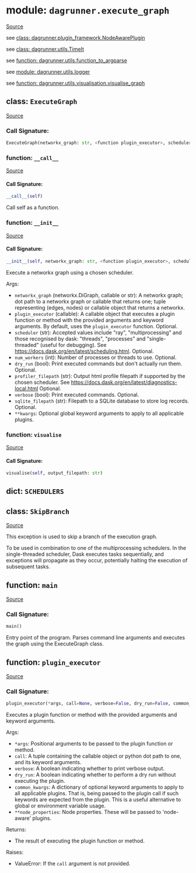 # module: `dagrunner.execute_graph`

[Source](../dagrunner/execute_graph.py#L0)

see [class: dagrunner.plugin_framework.NodeAwarePlugin](dagrunner.plugin_framework.md#class-nodeawareplugin)

see [class: dagrunner.utils.TimeIt](dagrunner.utils.md#class-timeit)

see [function: dagrunner.utils.function_to_argparse](dagrunner.utils.md#function-function_to_argparse)

see [module: dagrunner.utils.logger](dagrunner.utils.logger.md#module-dagrunnerutilslogger)

see [function: dagrunner.utils.visualisation.visualise_graph](dagrunner.utils.visualisation.md#function-visualise_graph)

## class: `ExecuteGraph`

[Source](../dagrunner/execute_graph.py#L170)

### Call Signature:

```python
ExecuteGraph(networkx_graph: str, <function plugin_executor>, scheduler: str = 'processes', num_workers: int = 1, profiler_filepath: str = None, dry_run: bool = False, verbose: bool = False, sqlite_filepath: str = None, **kwargs)
```

### function: `__call__`

[Source](../dagrunner/execute_graph.py#L262)

#### Call Signature:

```python
__call__(self)
```

Call self as a function.

### function: `__init__`

[Source](../dagrunner/execute_graph.py#L171)

#### Call Signature:

```python
__init__(self, networkx_graph: str, <function plugin_executor>, scheduler: str = 'processes', num_workers: int = 1, profiler_filepath: str = None, dry_run: bool = False, verbose: bool = False, sqlite_filepath: str = None, **kwargs)
```

Execute a networkx graph using a chosen scheduler.

Args:
- `networkx_graph` (networkx.DiGraph, callable or str):
  A networkx graph; dot path to a networkx graph or callable that returns
  one; tuple representing (edges, nodes) or callable object that
  returns a networkx.
- `plugin_executor` (callable):
  A callable object that executes a plugin function or method with the provided
  arguments and keyword arguments.  By default, uses the `plugin_executor` function.
  Optional.
- `scheduler` (str):
  Accepted values include "ray", "multiprocessing" and those recognised
  by dask: "threads", "processes" and "single-threaded" (useful for debugging).
  See https://docs.dask.org/en/latest/scheduling.html.  Optional.
- `num_workers` (int):
  Number of processes or threads to use.  Optional.
- `dry_run` (bool):
  Print executed commands but don't actually run them.  Optional.
- `profiler_filepath` (str):
  Output html profile filepath if supported by the chosen scheduler.
  See https://docs.dask.org/en/latest/diagnostics-local.html
  Optional.
- `verbose` (bool):
  Print executed commands.  Optional.
- `sqlite_filepath` (str):
  Filepath to a SQLite database to store log records.  Optional.
- `**kwargs`:
  Optional global keyword arguments to apply to all applicable plugins.

### function: `visualise`

[Source](../dagrunner/execute_graph.py#L259)

#### Call Signature:

```python
visualise(self, output_filepath: str)
```

## dict: `SCHEDULERS`

## class: `SkipBranch`

[Source](../dagrunner/execute_graph.py#L26)

This exception is used to skip a branch of the execution graph.

To be used in combination to one of the multiprocessing schedulers.
In the single-threaded scheduler, Dask executes tasks sequentially, and
exceptions will propagate as they occur, potentially halting the execution of
subsequent tasks.

## function: `main`

[Source](../dagrunner/execute_graph.py#L275)

### Call Signature:

```python
main()
```

Entry point of the program.
Parses command line arguments and executes the graph using the ExecuteGraph class.

## function: `plugin_executor`

[Source](../dagrunner/execute_graph.py#L40)

### Call Signature:

```python
plugin_executor(*args, call=None, verbose=False, dry_run=False, common_kwargs=None, **node_properties)
```

Executes a plugin function or method with the provided arguments and keyword arguments.

Args:
- `*args`: Positional arguments to be passed to the plugin function or method.
- `call`: A tuple containing the callable object or python dot path to one, and its keyword arguments.
- `verbose`: A boolean indicating whether to print verbose output.
- `dry_run`: A boolean indicating whether to perform a dry run without executing the plugin.
- `common_kwargs`: A dictionary of optional keyword arguments to apply to all applicable plugins.
  That is, being passed to the plugin call if such keywords are expected from the plugin.
  This is a useful alternative to global or environment variable usage.
- `**node_properties`: Node properties.  These will be passed to 'node-aware' plugins.

Returns:
- The result of executing the plugin function or method.

Raises:
- ValueError: If the `call` argument is not provided.

